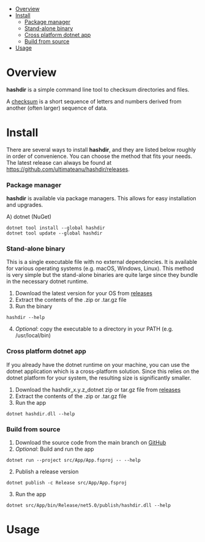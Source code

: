 - [Overview](#overview)
- [Install](#install)
    + [Package manager](#package-manager)
    + [Stand-alone binary](#stand-alone-binary)
    + [Cross platform dotnet app](#cross-platform-dotnet-app)
    + [Build from source](#build-from-source)
- [Usage](#usage)
    
# Overview
**hashdir** is a simple command line tool to checksum directories and files.

A [checksum](https://en.wikipedia.org/wiki/Checksum) is a short sequence of letters and numbers derived from another (often larger) sequence of data.
    
# Install
There are several ways to install **hashdir**, and they are listed below roughly in order of convenience. You can choose the method that fits your needs. The latest release can always be found at https://github.com/ultimateanu/hashdir/releases.

### Package manager
**hashdir** is available via package managers. This allows for easy installation and upgrades.

A) dotnet (NuGet)
```
dotnet tool install --global hashdir
dotnet tool update --global hashdir
```

### Stand-alone binary
This is a single executable file with no external dependencies. It is available for various operating systems (e.g. macOS, Windows, Linux). This method is very simple but the stand-alone binaries are quite large since they bundle in the necessary dotnet runtime.

1) Download the latest version for your OS from [releases](https://github.com/ultimateanu/hashdir/releases)
2) Extract the contents of the .zip or .tar.gz file
3) Run the binary
```
hashdir --help
```
4) _Optional_: copy the executable to a directory in your PATH (e.g. /usr/local/bin)

### Cross platform dotnet app
If you already have the dotnet runtime on your machine, you can use the dotnet application which is a cross-platform solution. Since this relies on the dotnet platform for your system, the resulting size is significantly smaller.

1) Download the hashdir_x.y.z_dotnet zip or tar.gz file from [releases](https://github.com/ultimateanu/hashdir/releases)
2) Extract the contents of the .zip or .tar.gz file
3) Run the app  
```
dotnet hashdir.dll --help
```

### Build from source

1) Download the source code from the main branch on [GitHub](https://github.com/ultimateanu/hashdir/tree/main)
2) _Optional_: Build and run the app
```
dotnet run --project src/App/App.fsproj -- --help    
```
2) Publish a release version
```
dotnet publish -c Release src/App/App.fsproj 
```
3) Run the app
```
dotnet src/App/bin/Release/net5.0/publish/hashdir.dll --help
```

# Usage
